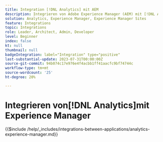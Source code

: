 ```yaml
---
title: Integration [!DNL Analytics] mit AEM
description: Integrieren von Adobe Experience Manager (AEM) mit [!DNL Analytics] , um das Benutzerverhalten auf Ihrer Website zu verfolgen und zu analysieren.
solution: Analytics, Experience Manager, Experience Manager Sites
feature: Integrations
topic: Integrations
role: Leader, Architect, Admin, Developer
level: Beginner
index: false
kt: null
thumbnail: null
badgeIntegration: label="Integration" type="positive"
last-substantial-update: 2023-07-31T00:00:00Z
source-git-commit: 94b074c17e976e4f4acbb1ff41aacfc9bf74744c
workflow-type: tm+mt
source-wordcount: '25'
ht-degree: 20%

---
```



# Integrieren von[!DNL Analytics]mit Experience Manager

{{$include /help/_includes/integrations-between-applications/analytics-experience-manager.md}}
